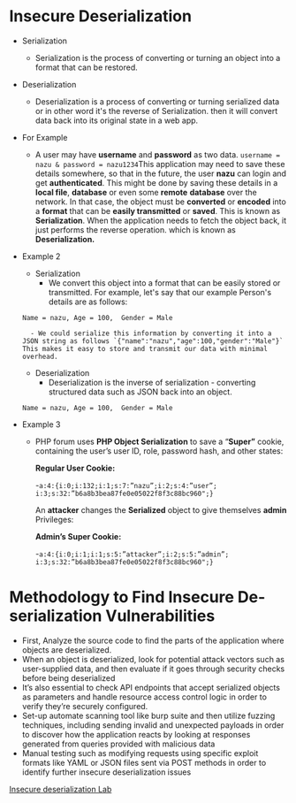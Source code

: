 # Insecure Deserialization

- Serialization
    - Serialization is the process of converting or turning an object into a format that can be restored.
- Deserialization
    - Deserialization is a process of converting or turning serialized data or in other word it's the reverse of Serialization. then it will convert data back into its original state in a web app.
- For Example
    - A user may have **username** and **password** as two data. `username = nazu & password = nazu1234`This application may need to save these details somewhere, so that in the future, the user **nazu** can login and get **authenticated**. This might be done by saving these details in a **local file**, **database** or even some **remote** **database** over the network. In that case, the object must be **converted** or **encoded** into a **format** that can be **easily transmitted** or **saved**. This is known as **Serialization**. When the application needs to fetch the object back, it just performs the reverse operation. which is known as **Deserialization.**
- Example 2
    - Serialization
        - We convert this object into a format that can be easily stored or transmitted. For example, let's say that our example Person's details are as follows:
            
    `Name = nazu,
    Age = 100, 
    Gender = Male`
            
        - We could serialize this information by converting it into a JSON string as follows `{"name":"nazu","age":100,"gender":"Male"}` This makes it easy to store and transmit our data with minimal overhead.
    - Deserialization
        - Deserialization is the inverse of serialization - converting structured data such as JSON back into an object.
            
   `Name = nazu,
    Age = 100, 
    Gender = Male`
            
- Example 3
    - PHP forum uses **PHP Object Serialization** to save a “**Super”** cookie, containing the user’s user ID, role, password hash, and other states:
        
        **Regular User Cookie:**
        
        -`a:4:{i:0;i:132;i:1;s:7:”nazu”;i:2;s:4:”user”;
        i:3;s:32:”b6a8b3bea87fe0e05022f8f3c88bc960";}`
        
        An **attacker** changes the **Serialized** object to give themselves **admin** Privileges:
        
        **Admin’s Super Cookie:**
        
        -`a:4:{i:0;i:1;i:1;s:5:”attacker”;i:2;s:5:”admin”;
        i:3;s:32:”b6a8b3bea87fe0e05022f8f3c88bc960";}`

# Methodology to Find Insecure De-serialization Vulnerabilities

- First, Analyze the source code to find the parts of the application where objects are deserialized.
- When an object is deserialized, look for potential attack vectors such as user-supplied data, and then evaluate if it goes through security checks before being deserialized
- It’s also essential to check API endpoints that accept serialized objects as parameters and handle resource access control logic in order to verify they’re securely configured.
- Set-up automate scanning tool like burp suite and then utilize fuzzing techniques, including sending invalid and unexpected payloads in order to discover how the application reacts by looking at responses generated from queries provided with malicious data
- Manual testing such as modifying requests using specific exploit formats like YAML or JSON files sent via POST methods in order to identify further insecure deserialization issues

[Insecure deserialization Lab](https://portswigger.net/web-security/all-labs#insecure-deserialization)
